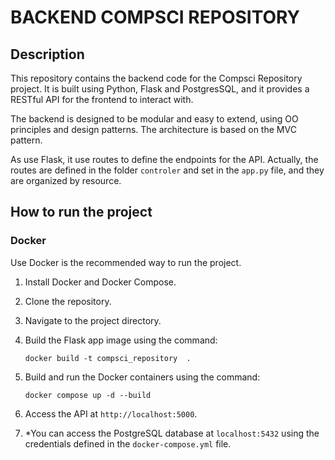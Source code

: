 # BACKEND COMPSCI REPOSITORY

## Description
This repository contains the backend code for the Compsci Repository project.
It is built using Python, Flask and PostgresSQL, and it provides a RESTful API for the frontend to interact with.

The backend is designed to be modular and easy to extend, using OO principles and design patterns. 
The architecture is based on the MVC pattern.

As use Flask, it use routes to define the endpoints for the API. 
Actually, the routes are defined in the folder `controler` and set in the `app.py` file, 
and they are organized by resource.

## How to run the project

### Docker
Use  Docker is the recommended way to run the project.
1. Install Docker and Docker Compose.
2. Clone the repository.
3. Navigate to the project directory.
4. Build the Flask app image using the command:
   ```
   docker build -t compsci_repository  .
   ```
5. Build and run the Docker containers using the command:
   ```
   docker compose up -d --build
   ```
   
6. Access the API at `http://localhost:5000`.
7. *You can access the PostgreSQL database at `localhost:5432` using the credentials defined in the `docker-compose.yml` file.
